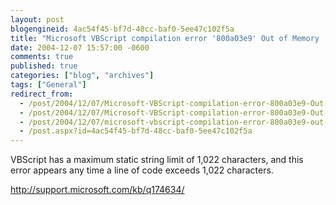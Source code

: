 ```yaml
---
layout: post
blogengineid: 4ac54f45-bf7d-48cc-baf0-5ee47c102f5a
title: "Microsoft VBScript compilation error '800a03e9' Out of Memory :: VBS has a code line length limit of 1022"
date: 2004-12-07 15:57:00 -0600
comments: true
published: true
categories: ["blog", "archives"]
tags: ["General"]
redirect_from: 
  - /post/2004/12/07/Microsoft-VBScript-compilation-error-800a03e9-Out-of-Memory-VBS-has-a-code-line-length-limit-of-1022.aspx
  - /post/2004/12/07/Microsoft-VBScript-compilation-error-800a03e9-Out-of-Memory-VBS-has-a-code-line-length-limit-of-1022
  - /post/2004/12/07/microsoft-vbscript-compilation-error-800a03e9-out-of-memory-vbs-has-a-code-line-length-limit-of-1022
  - /post.aspx?id=4ac54f45-bf7d-48cc-baf0-5ee47c102f5a
---
```


VBScript has a maximum static string limit of 1,022 characters, and this error appears any time a line of code exceeds 1,022 characters.

<A href="http://support.microsoft.com/kb/q174634/">http://support.microsoft.com/kb/q174634/</A>
